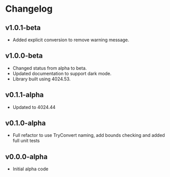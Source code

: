 # Changelog

## v1.0.1-beta

- Added explicit conversion to remove warning message.

## v1.0.0-beta

- Changed status from alpha to beta.
- Updated documentation to support dark mode.
- Library built using 4024.53.

## v0.1.1-alpha

- Updated to 4024.44

## v0.1.0-alpha

- Full refactor to use TryConvert naming, add bounds checking and added full unit tests

## v0.0.0-alpha

- Initial alpha code
